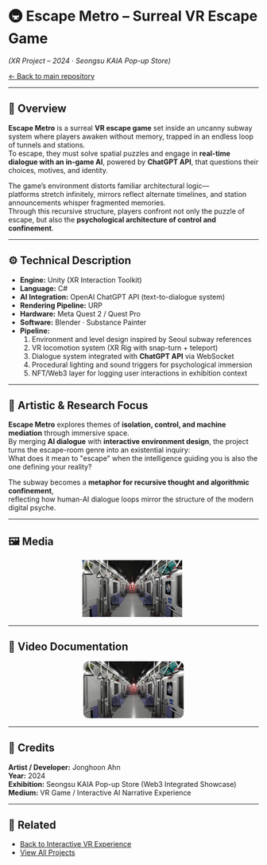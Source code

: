 # 🚇 Escape Metro – Surreal VR Escape Game  
*(XR Project – 2024 · Seongsu KAIA Pop-up Store)*  

[← Back to main repository](https://github.com/reusahn/Unity-Unreal-Interaction-Research/tree/main)

---

## 🧩 Overview  
**Escape Metro** is a surreal **VR escape game** set inside an uncanny subway system where players awaken without memory, trapped in an endless loop of tunnels and stations.  
To escape, they must solve spatial puzzles and engage in **real-time dialogue with an in-game AI**, powered by **ChatGPT API**, that questions their choices, motives, and identity.  

The game’s environment distorts familiar architectural logic—  
platforms stretch infinitely, mirrors reflect alternate timelines, and station announcements whisper fragmented memories.  
Through this recursive structure, players confront not only the puzzle of escape, but also the **psychological architecture of control and confinement**.  

---

## ⚙️ Technical Description  
- **Engine:** Unity (XR Interaction Toolkit)  
- **Language:** C#  
- **AI Integration:** OpenAI ChatGPT API (text-to-dialogue system)  
- **Rendering Pipeline:** URP  
- **Hardware:** Meta Quest 2 / Quest Pro  
- **Software:** Blender · Substance Painter  
- **Pipeline:**  
  1. Environment and level design inspired by Seoul subway references  
  2. VR locomotion system (XR Rig with snap-turn + teleport)  
  3. Dialogue system integrated with **ChatGPT API** via WebSocket  
  4. Procedural lighting and sound triggers for psychological immersion  
  5. NFT/Web3 layer for logging user interactions in exhibition context  

---

## 🧠 Artistic & Research Focus  
**Escape Metro** explores themes of **isolation, control, and machine mediation** through immersive space.  
By merging **AI dialogue** with **interactive environment design**, the project turns the escape-room genre into an existential inquiry:  
What does it mean to "escape" when the intelligence guiding you is also the one defining your reality?  

The subway becomes a **metaphor for recursive thought and algorithmic confinement**,  
reflecting how human-AI dialogue loops mirror the structure of the modern digital psyche.  

---

## 🖼️ Media
<p align="center">
  <img src="./media/EscapeMetro_01.jpg" width="40%" style="margin-right:5px;"/>  
  <!--<img src="./media/EscapeMetro_02.jpg" width="40%" style="margin-right:5px;"/>-->
</p>

---

## 🎥 Video Documentation
<p align="center">
  <a href="https://vimeo.com/1107998609">
    <img src="./media//EscapeMetro_01.jpg" width="40%" style="border-radius:10px;"/>
  </a>
</p>

---

## 👤 Credits  
**Artist / Developer:** Jonghoon Ahn  
**Year:** 2024  
**Exhibition:** Seongsu KAIA Pop-up Store (Web3 Integrated Showcase)  
**Medium:** VR Game / Interactive AI Narrative Experience  

---

## 🔗 Related  
- [Back to Interactive VR Experience](../README.md)  
- [View All Projects](https://github.com/reusahn/Unity-Unreal-Interaction-Research/tree/main)


